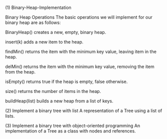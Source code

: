 # 

(1) Binary-Heap-Implementation

Binary Heap Operations
The basic operations we will implement for our binary heap are as follows:

BinaryHeap() creates a new, empty, binary heap.

insert(k) adds a new item to the heap.

findMin() returns the item with the minimum key value, leaving item in the heap.

delMin() returns the item with the minimum key value, removing the item from the heap.

isEmpty() returns true if the heap is empty, false otherwise.

size() returns the number of items in the heap.

buildHeap(list) builds a new heap from a list of keys.

(2) Implement a binary tree with list
A representation of a Tree using a list of lists.

(3) Implement a binary tree with object-oriented programming
An implementation of a Tree as a class with nodes and references.
